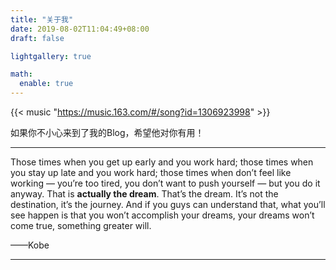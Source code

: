 ```yaml
---
title: "关于我"
date: 2019-08-02T11:04:49+08:00
draft: false

lightgallery: true

math:
  enable: true
---
```




<!--more-->

{{< music "https://music.163.com/#/song?id=1306923998" >}}

如果你不小心来到了我的Blog，希望他对你有用！

---

Those times when you get up early and you work hard; those times when you stay up late and you work hard; those times when don’t feel like working — you’re too tired, you don’t want to push yourself — but you do it anyway. That is **actually the dream**. That’s the dream. It’s not the destination, it’s the journey. And if you guys can understand that, what you’ll see happen is that you won’t accomplish your dreams, your dreams won’t come true, something greater will. 

——Kobe

---

